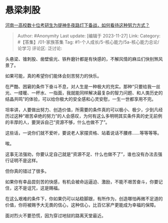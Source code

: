 # 悬梁刺股
[河南一高校数十位考研生为提神冬夜路灯下备战，如何看待这种努力方式？](https://www.zhihu.com/question/630295987/answer/3303632931)

> Author: #Anonymity
> Last update: [编辑于 2023-11-27]
> Link:
> Category: #【答集】/01-家族答集
> Tag: #1-个人成长/5-核心能力/5a-核心能力总论/论学习
> 评论区:
> 泛讨论:

头悬梁、锥刺股、凿壁偷光、铁杵磨针都是有快感的，不解风情的麻瓜们快别煞风景了。

如果可能，真的希望你们能体会刻苦努力的快乐。

在严酷、困窘的条件下奋斗不息，对人生是一种极大的充实。那种“只要给我一丝光、一缕暖、一杯水、一指面，我就能同样解决最复杂的智力问题、和人类历史的结晶共鸣”的体验，可以给你极大的安全感和心灵安慰，一生一世都享用不完。

坦率讲，人要做出努力、创造价值，所需要的条件真的可以极小、极少，少到凡经历过这种“艰苦卓绝的努力”的人会感叹，为何有这么多明明其实条件真的史无前例的丰厚的人，要哭诉自己“资源不够，什么也做不了”。

这些话，一说你们就不爱听，要说老人家摆资格、站着说话不腰疼……等等等等。

唉。

这事无法强劝，你要认定自己就是“资源不足、什么也做不了”，谁也没有办法去强行证明不是这样。

但你真的错过了很多。

如果你有幸品尝刻苦的快感，有机会被命运逼迫、激励，不能不艰苦奋斗，你要记住，这不是诅咒，这是赐福。

在这么艰难的条件下，你如果仍可以站稳脚跟，有所作为，创造哪怕再微不足道的价值，你将被赐予大无畏的信心，这种信心，比百亿家产更能成为幸福的保障。

面对烈火不要恐慌，因为穿过地狱的路离天堂最近。
